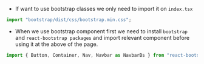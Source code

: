 - If want to use bootstrap classes we only need to import it on `index.tsx`
```js
import "bootstrap/dist/css/bootstrap.min.css";
```

- When we use bootstrap component first we need to install `bootstrap` and `react-bootstrap packages` and import relevant component before using it at the above of the page.
```js
import { Button, Container, Nav, Navbar as NavbarBs } from "react-bootstrap";
```
